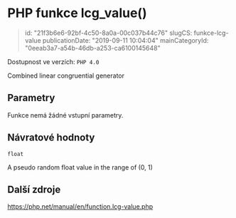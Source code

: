 PHP funkce lcg_value()
================================

> id: "21f3b6e6-92bf-4c50-8a0a-00c037b44c76"
> slugCS: funkce-lcg-value
> publicationDate: "2019-09-11 10:04:04"
> mainCategoryId: "0eeab3a7-a54b-46db-a253-ca6100145648"

Dostupnost ve verzích: `PHP 4.0`

Combined linear congruential generator


Parametry
--------------

Funkce nemá žádné vstupní parametry.

Návratové hodnoty
----------------

`float`

A pseudo random float value in the range of (0, 1)

Další zdroje
------------

https://php.net/manual/en/function.lcg-value.php
